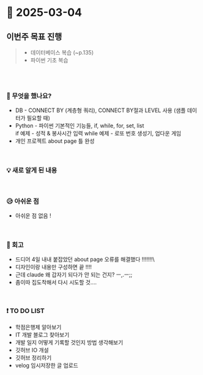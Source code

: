 # 📅 2025-03-04

## 이번주 목표 진행
>- 데이터베이스 복습 (~p.135)
>- 파이썬 기초 복습

<br><br>

### 👀 무엇을 했나요?
- DB - CONNECT BY (계층형 쿼리), CONNECT BY절과 LEVEL 사용 (샘플 데이터가 필요할 때)
- Python - 파이썬 기본적인 기능들, if, while, for, set, list\
           if 예제 - 성적 & 봉사시간 입력
           while 예제 - 로또 번호 생성기, 업다운 게임
- 개인 프로젝트 about page 틀 완성  


<br>

### 💡 새로 알게 된 내용



<br>

### 😥 아쉬운 점
- 아쉬운 점 없음 !

<br>

### 💬 회고
- 드디어 4일 내내 붙잡았던 about page 오류를 해결했다 !!!!!!!\
- 디자인이랑 내용만 구성하면 끝 !!!!
- 근데 claude 왜 갑자기 되다가 안 되는 건지? ㅡ,.ㅡ;;
- 좀이따 집도착해서 다시 시도할 것....

<br>

### ❗ TO DO LIST
- 학점은행제 알아보기
- IT 개발 블로그 찾아보기
- 개발 일지 어떻게 기록할 것인지 방법 생각해보기
- 깃허브 IO 개설
- 깃허브 정리하기
- velog 임시저장한 글 업로드
